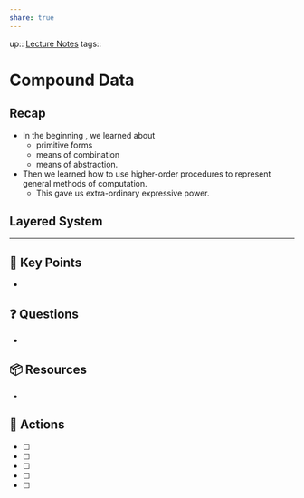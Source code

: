 ```yaml
---
share: true
---
```


up:: [ Lecture Notes](./SICP.md#^32569d)
tags:: 



# Compound Data

## Recap
- In the beginning , we learned about
	- primitive forms
	- means of combination
	- means of abstraction.
- Then we learned how to use higher-order procedures to represent general methods of computation.
	- This gave us extra-ordinary expressive power.

## Layered System


---

## 🔑 Key Points
- 
## ❓ Questions
- 
## 📦 Resources
- 
## 🎯 Actions
- [ ] 
- [ ] 
- [ ] 
- [ ] 
- [ ] 